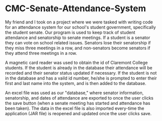 # CMC-Senate-Attendance-System
My friend and I took on a project where we were tasked with writing code for an attendance system for our school's student government, specifically the student senate. Our program is used to keep track of student attendance and senatorship to senate meetings. If a student is a senator they can vote on school related issues.  Senators lose their senatorship if they miss three meetings in a row, and non-senators become senators if they attend three meetings in a row.

A magnetic card reader was used to obtain the id of Claremont College students. If the student is already in the database their attendance will be recorded and their senator status updated if necessary. If the student is not in the database and has a vaild id number, he/she is prompted to enter their first and last name into the system, and is then added to the database.

An excel file was used as our "database," where senator information, senatorship, and dates of attendance are exported to once the user clicks the save button (when a senate meeting has started and attendance has been taken). The data in the excel file is also imported every-time the application (JAR file) is reopened and updated once the user clicks save. 
